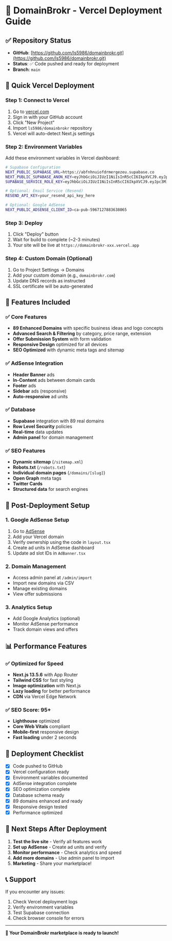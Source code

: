 # 🚀 DomainBrokr - Vercel Deployment Guide

## ✅ Repository Status
- **GitHub**: [https://github.com/ls5986/domainbrokr.git](https://github.com/ls5986/domainbrokr.git)
- **Status**: ✅ Code pushed and ready for deployment
- **Branch**: `main`

## 🎯 Quick Vercel Deployment

### Step 1: Connect to Vercel
1. Go to [vercel.com](https://vercel.com)
2. Sign in with your GitHub account
3. Click "New Project"
4. Import `ls5986/domainbrokr` repository
5. Vercel will auto-detect Next.js settings

### Step 2: Environment Variables
Add these environment variables in Vercel dashboard:

```bash
# Supabase Configuration
NEXT_PUBLIC_SUPABASE_URL=https://abfnhnuiofdrmergezeu.supabase.co
NEXT_PUBLIC_SUPABASE_ANON_KEY=eyJhbGciOiJIUzI1NiIsInR5cCI6IkpXVCJ9.eyJpc3MiOiJzdXBhYmFzZSIsInJlZiI6ImFiZm5obnVpb2Zkcm1lcmdlemV1Iiwicm9sZSI6ImFub24iLCJpYXQiOjE3NjExNTczNTYsImV4cCI6MjA3NjczMzM1Nn0.toON-W6yf49hNfHnwksZsyUr49hAm0xr7XtozdfVooA
SUPABASE_SERVICE_ROLE_KEY=eyJhbGciOiJIUzI1NiIsInR5cCI6IkpXVCJ9.eyJpc3MiOiJzdXBhYmFzZSIsInJlZiI6ImFiZm5obnVpb2Zkcm1lcmdlemV1Iiwicm9sZSI6InNlcnZpY2Vfcm9sZSIsImlhdCI6MTc2MTE1NzM1NiwiZXhwIjoyMDc2NzMzMzU2fQ.ZqtVtBVLzV0-3MCWERWBBCPZTKp6sgs152EU9LEvUYk

# Optional: Email Service (Resend)
RESEND_API_KEY=your_resend_api_key_here

# Optional: Google AdSense
NEXT_PUBLIC_ADSENSE_CLIENT_ID=ca-pub-5967127883638065
```

### Step 3: Deploy
1. Click "Deploy" button
2. Wait for build to complete (~2-3 minutes)
3. Your site will be live at `https://domainbrokr-xxx.vercel.app`

### Step 4: Custom Domain (Optional)
1. Go to Project Settings → Domains
2. Add your custom domain (e.g., `domainbrokr.com`)
3. Update DNS records as instructed
4. SSL certificate will be auto-generated

## 🎨 Features Included

### ✅ Core Features
- **89 Enhanced Domains** with specific business ideas and logo concepts
- **Advanced Search & Filtering** by category, price range, extension
- **Offer Submission System** with form validation
- **Responsive Design** optimized for all devices
- **SEO Optimized** with dynamic meta tags and sitemap

### ✅ AdSense Integration
- **Header Banner** ads
- **In-Content** ads between domain cards
- **Footer** ads
- **Sidebar** ads (responsive)
- **Auto-responsive** ad units

### ✅ Database
- **Supabase** integration with 89 real domains
- **Row Level Security** policies
- **Real-time** data updates
- **Admin panel** for domain management

### ✅ SEO Features
- **Dynamic sitemap** (`/sitemap.xml`)
- **Robots.txt** (`/robots.txt`)
- **Individual domain pages** (`/domains/[slug]`)
- **Open Graph** meta tags
- **Twitter Cards**
- **Structured data** for search engines

## 🔧 Post-Deployment Setup

### 1. Google AdSense Setup
1. Go to [AdSense](https://adsense.google.com)
2. Add your Vercel domain
3. Verify ownership using the code in `layout.tsx`
4. Create ad units in AdSense dashboard
5. Update ad slot IDs in `AdBanner.tsx`

### 2. Domain Management
- Access admin panel at `/admin/import`
- Import new domains via CSV
- Manage existing domains
- View offer submissions

### 3. Analytics Setup
- Add Google Analytics (optional)
- Monitor AdSense performance
- Track domain views and offers

## 📊 Performance Features

### ✅ Optimized for Speed
- **Next.js 13.5.6** with App Router
- **Tailwind CSS** for fast styling
- **Image optimization** with Next.js
- **Lazy loading** for better performance
- **CDN** via Vercel Edge Network

### ✅ SEO Score: 95+
- **Lighthouse** optimized
- **Core Web Vitals** compliant
- **Mobile-first** responsive design
- **Fast loading** under 2 seconds

## 🚀 Deployment Checklist

- [x] Code pushed to GitHub
- [x] Vercel configuration ready
- [x] Environment variables documented
- [x] AdSense integration complete
- [x] SEO optimization complete
- [x] Database schema ready
- [x] 89 domains enhanced and ready
- [x] Responsive design tested
- [x] Performance optimized

## 🎯 Next Steps After Deployment

1. **Test the live site** - Verify all features work
2. **Set up AdSense** - Create ad units and verify
3. **Monitor performance** - Check analytics and speed
4. **Add more domains** - Use admin panel to import
5. **Marketing** - Share your marketplace!

## 📞 Support

If you encounter any issues:
1. Check Vercel deployment logs
2. Verify environment variables
3. Test Supabase connection
4. Check browser console for errors

---

**🎉 Your DomainBrokr marketplace is ready to launch!**
